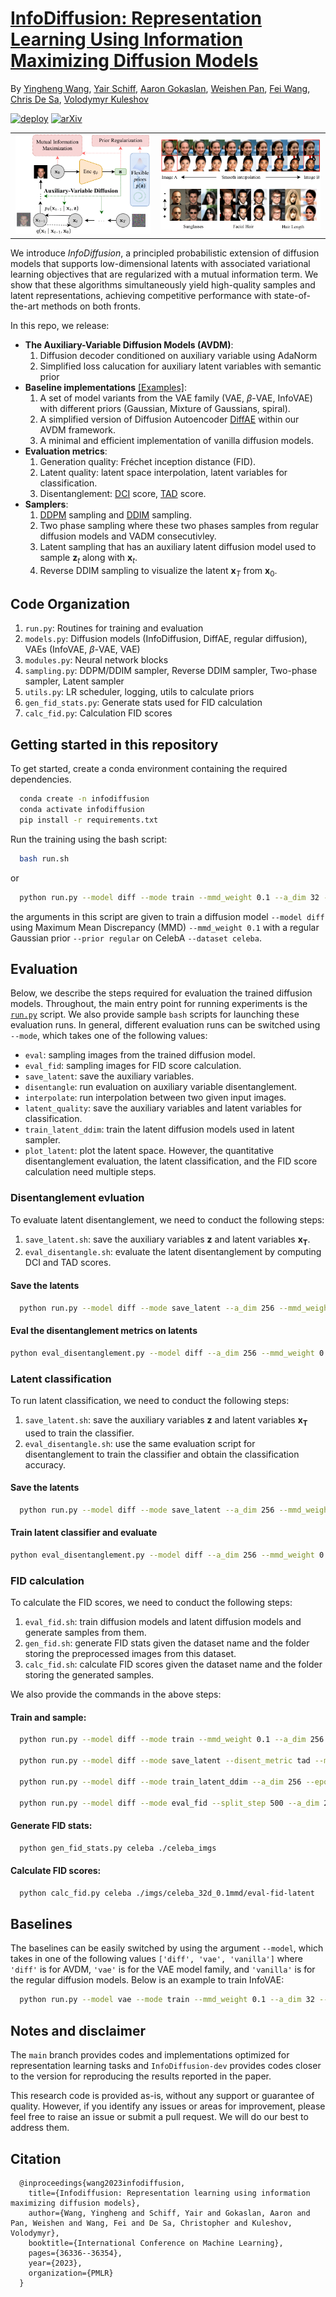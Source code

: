 # [InfoDiffusion: Representation Learning Using Information Maximizing Diffusion Models](https://arxiv.org/abs/2306.08757)
By [Yingheng Wang](https://isjakewong.github.io/), [Yair Schiff](https://yair-schiff.github.io), [Aaron Gokaslan](https://skylion007.github.io), [Weishen Pan](https://vivo.weill.cornell.edu/display/cwid-wep4001),
[Fei Wang](https://wcm-wanglab.github.io/), [Chris De Sa](https://www.cs.cornell.edu/~cdesa/), [Volodymyr Kuleshov](https://www.cs.cornell.edu/~kuleshov/)

[![deploy](https://img.shields.io/badge/Blog%20%20-8A2BE2)]()
[![arXiv](https://img.shields.io/badge/arXiv-2406.07524-red.svg)](https://arxiv.org/abs/2306.08757)

<table>
  <tr>
    <td align="center">
      <img src="flowchart.drawio-1.png" width="99%">
    </td>
    <td align="center">
      <img src="graphicalabstract.drawio_v2-1.png" width="99%">
    </td>
  </tr>
</table>

We introduce *InfoDiffusion*, a principled probabilistic extension of diffusion models that supports low-dimensional latents with associated variational learning objectives that are regularized with a mutual information term. We show that these algorithms simultaneously yield high-quality samples and latent representations, achieving competitive performance with state-of-the-art methods on both fronts.


In this repo, we release:
* **The Auxiliary-Variable Diffusion Models (AVDM)**:
  1. Diffusion decoder conditioned on auxiliary variable using AdaNorm
  2. Simplified loss calucation for auxiliary latent variables with semantic prior
* **Baseline implementations** [[Examples]](#baselines):
  1. A set of model variants from the VAE family (VAE, $\beta$-VAE, InfoVAE) with different priors (Gaussian, Mixture of Gaussians, spiral).
  2. A simplified version of Diffusion Autoencoder [DiffAE](https://arxiv.org/abs/2111.15640) within our AVDM framework.
  3. A minimal and efficient implementation of vanilla diffusion models.
* **Evaluation metrics**:
  1. Generation quality: Fréchet inception distance (FID).
  2. Latent quality: latent space interpolation, latent variables for classification.
  3. Disentanglement: [DCI](https://openreview.net/forum?id=By-7dz-AZ) score, [TAD](https://link.springer.com/chapter/10.1007/978-3-031-19812-0_3) score.
* **Samplers**:
  1. [DDPM](https://proceedings.neurips.cc/paper/2020/hash/4c5bcfec8584af0d967f1ab10179ca4b-Abstract.html) sampling and [DDIM](https://arxiv.org/abs/2010.02502) sampling.
  2. Two phase sampling where these two phases samples from regular diffusion models and VADM consecutivley.
  3. Latent sampling that has an auxiliary latent diffusion model used to sample $\mathbf{z}_t$ along with $\mathbf{x}_t$.
  4. Reverse DDIM sampling to visualize the latent $\mathbf{x}_T$ from $\mathbf{x}_0$.

<a name="code-organization"></a>
## Code Organization
1. ```run.py```: Routines for training and evaluation
2. ```models.py```: Diffusion models (InfoDiffusion, DiffAE, regular diffusion), VAEs (InfoVAE, $\beta$-VAE, VAE)
3. ```modules.py```: Neural network blocks
4. ```sampling.py```: DDPM/DDIM sampler, Reverse DDIM sampler, Two-phase sampler, Latent sampler
5. ```utils.py```: LR scheduler, logging, utils to calculate priors
7. ```gen_fid_stats.py```: Generate stats used for FID calculation
8. ```calc_fid.py```: Calculation FID scores


<a name="getting_started"></a>

## Getting started in this repository

To get started, create a conda environment containing the required dependencies.

```bash
  conda create -n infodiffusion
  conda activate infodiffusion
  pip install -r requirements.txt
```

Run the training using the bash script:
```bash
  bash run.sh
```
or
```bash
  python run.py --model diff --mode train --mmd_weight 0.1 --a_dim 32 --epochs 50 --dataset celeba --batch_size 32 --save_epochs 5 --deterministic --prior regular --r_seed 64 
```
the arguments in this script are given to train a diffusion model `--model diff` using Maximum Mean Discrepancy (MMD) `--mmd_weight 0.1` with a regular Gaussian prior `--prior regular` on CelebA `--dataset celeba`.


## Evaluation

Below, we describe the steps required for evaluation the trained diffusion models.
Throughout, the main entry point for running experiments is the [`run.py`](./run.py) script.
We also provide sample `bash` scripts for launching these evaluation runs.
In general, different evaluation runs can be switched using `--mode`, which takes one of the following values:
* `eval`: sampling images from the trained diffusion model.
* `eval_fid`: sampling images for FID score calculation.
* `save_latent`: save the auxiliary variables.
* `disentangle`: run evaluation on auxiliary variable disentanglement.
* `interpolate`: run interpolation between two given input images.
* `latent_quality`: save the auxiliary variables and latent variables for classification.
* `train_latent_ddim`: train the latent diffusion models used in latent sampler.
* `plot_latent`: plot the latent space.
However, the quantitative disentanglement evaluation, the latent classification, and the FID score calculation need multiple steps.

### Disentanglement evluation 
To evaluate latent disentanglement, we need to conduct the following steps:
1. ```save_latent.sh```: save the auxiliary variables $\mathbf{z}$ and latent variables $\mathbf{x_T}$.
2. ```eval_disentangle.sh```: evaluate the latent disentanglement by computing DCI and TAD scores.

#### Save the latents
```bash
  python run.py --model diff --mode save_latent --a_dim 256 --mmd_weight 0.1 --epochs 50 --dataset celeba --sampling_number 16 --deterministic --prior regular --r_seed 64
```

#### Eval the disentanglement metrics on latents
```bash
python eval_disentanglement.py --model diff --a_dim 256 --mmd_weight 0.1 --epochs 50 --dataset celeba --sampling_number 16 --deterministic --prior regular --r_seed 64
```

### Latent classification
To run latent classification, we need to conduct the following steps:
1. ```save_latent.sh```: save the auxiliary variables $\mathbf{z}$ and latent variables $\mathbf{x_T}$ used to train the classifier.
2. ```eval_disentangle.sh```: use the same evaluation script for disentanglement to train the classifier and obtain the classification accuracy.

#### Save the latents
```bash
  python run.py --model diff --mode save_latent --a_dim 256 --mmd_weight 0.1 --epochs 50 --dataset celeba --sampling_number 16 --deterministic --prior regular --r_seed 64
```

#### Train latent classifier and evaluate
```bash
python eval_disentanglement.py --model diff --a_dim 256 --mmd_weight 0.1 --epochs 50 --dataset celeba --sampling_number 16 --deterministic --prior regular --r_seed 64
```

### FID calculation
<a name="FID-calc"></a>
To calculate the FID scores, we need to conduct the following steps:
1. ```eval_fid.sh```: train diffusion models and latent diffusion models and generate samples from them.
2. ```gen_fid.sh```: generate FID stats given the dataset name and the folder storing the preprocessed images from this dataset.
3. ```calc_fid.sh```: calculate FID scores given the dataset name and the folder storing the generated samples.

We also provide the commands in the above steps:
#### Train and sample:
```bash
  python run.py --model diff --mode train --mmd_weight 0.1 --a_dim 256 --epochs 50 --dataset celeba --batch_size 32 --save_epochs 5 --deterministic --prior regular --r_seed 64 

  python run.py --model diff --mode save_latent --disent_metric tad --mmd_weight 0.1 --a_dim 256 --epochs 50 --dataset celeba --deterministic --prior regular --r_seed 64

  python run.py --model diff --mode train_latent_ddim --a_dim 256 --epochs 50 --mmd_weight 0.1 --dataset celeba --deterministic --save_epoch 10 --prior regular --r_seed 64

  python run.py --model diff --mode eval_fid --split_step 500 --a_dim 256 --batch_size 256 --mmd_weight 0.1 --sampling_number 10000 --epochs 50 --dataset celeba --is_latent --prior regular --r_seed 64
```

#### Generate FID stats:
```bash
  python gen_fid_stats.py celeba ./celeba_imgs
```

#### Calculate FID scores:
```bash
  python calc_fid.py celeba ./imgs/celeba_32d_0.1mmd/eval-fid-latent
```


## Baselines
<a name="baselines"></a>

The baselines can be easily switched by using the argument `--model`, which takes in one of the following values `['diff', 'vae', 'vanilla']` where `'diff'` is for AVDM, `'vae'` is for the VAE model family, and `'vanilla'` is for the regular diffusion models. Below is an example to train InfoVAE:
```bash
  python run.py --model vae --mode train --mmd_weight 0.1 --a_dim 32 --epochs 50 --dataset celeba --batch_size 32 --save_epochs 5 --prior regular --r_seed 64 
```

## Notes and disclaimer
The ```main``` branch provides codes and implementations optimized for representation learning tasks and ```InfoDiffusion-dev``` provides codes closer to the version for reproducing the results reported in the paper.

This research code is provided as-is, without any support or guarantee of quality. However, if you identify any issues or areas for improvement, please feel free to raise an issue or submit a pull request. We will do our best to address them.

## Citation
```
  @inproceedings{wang2023infodiffusion,
    title={Infodiffusion: Representation learning using information maximizing diffusion models},
    author={Wang, Yingheng and Schiff, Yair and Gokaslan, Aaron and Pan, Weishen and Wang, Fei and De Sa, Christopher and Kuleshov, Volodymyr},
    booktitle={International Conference on Machine Learning},
    pages={36336--36354},
    year={2023},
    organization={PMLR}
  }
```
